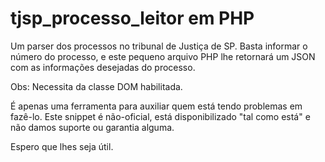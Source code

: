 # tjsp_processo_leitor em PHP
Um parser dos processos no tribunal de Justiça de SP. Basta informar o número do processo, e este pequeno arquivo PHP lhe retornará um JSON com as informações desejadas do processo.

Obs: Necessita da classe DOM habilitada.

É apenas uma ferramenta para auxiliar quem está tendo problemas em fazê-lo. Este snippet é não-oficial, está disponibilizado "tal como está" e não damos suporte ou garantia alguma.

Espero que lhes seja útil.
